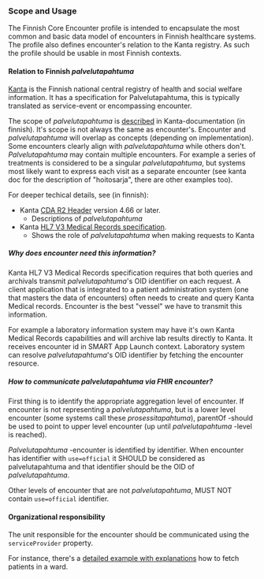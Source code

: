 ### Scope and Usage

The Finnish Core Encounter profile is intended to encapsulate the most common and basic data model
of encounters in Finnish healthcare systems. The profile also defines encounter's relation to the
Kanta registry. As such the profile should be usable in most Finnish contexts.

#### Relation to Finnish *palvelutapahtuma*

[Kanta](https://www.kanta.fi/) is the Finnish national central registry of health and social
welfare information. It has a specification for Palvelutapahtuma, this is typically translated as
service-event or encompassing encounter.

The scope of *palvelutapahtuma* is [described](https://www.kanta.fi/jarjestelmakehittajat/liite-2-palvelutapahtumien-esimerkkeja)
in Kanta-documentation (in finnish). It's scope is not always the same as encounter's. Encounter and
*palvelutapahtuma* will overlap as concepts (depending on implementation). Some encounters clearly align
with *palvelutapahtuma* while others don't. *Palvelutapahtuma* may contain multiple encounters. For example
a series of treatments is considered to be a singular *palvelutapahtuma*, but systems most likely want
to express each visit as a separate encounter (see kanta doc for the description of "hoitosarja",
there are other examples too).

For deeper techical details, see (in finnish):

* Kanta [CDA R2 Header](https://www.kanta.fi/jarjestelmakehittajat/potilastiedon-arkiston-cda-r2-header) version 4.66 or later.
    * Descriptions of *palvelutapahtuma*
* Kanta [HL7 V3 Medical Records specification](https://www.kanta.fi/jarjestelmakehittajat/potilastiedon-arkiston-medical-records).
    * Shows the role of *palvelutapahtuma* when making requests to Kanta

##### Why does encounter need this information?

Kanta HL7 V3 Medical Records specification requires that both queries and archivals transmit
*palvelutapahtuma*'s OID identifier on each request. A client application that is integrated to a
patient administration system (one that masters the data of encounters) often needs to create and
query Kanta Medical records. Encounter is the best "vessel" we have to transmit this information.

For example a laboratory information system may have it's own Kanta Medical Records capabilities
and will archive lab results directly to Kanta. It receives encounter id in SMART App Launch
context. Laboratory system can resolve *palvelutapahtuma*'s OID identifier by fetching the encounter
resource.

##### How to communicate palvelutapahtuma via FHIR encounter?

First thing is to identify the appropriate aggregation level of encounter. If encounter is not
representing a *palvelutapahtuma*, but is a lower level encounter (some systems call these
*prosessitapahtuma*), parentOf -should be used to point to upper level encounter (up until
*palvelutapahtuma* -level is reached).

*Palvelutapahtuma* -encounter is identified by identifier. When encounter has identifier with
`use=official` it SHOULD be considered as palvelutapahtuma and that identifier should be the
OID of *palvelutapahtuma*.

Other levels of encounter that are not *palvelutapahtuma*, MUST NOT contain `use=official` identifier.

#### Organizational responsibility

The unit responsible for the encounter should be communicated using the `serviceProvider` property.

For instance, there's a [detailed example with explanations](Encounter-id-for-ward-encounter.html)
how to fetch patients in a ward.
